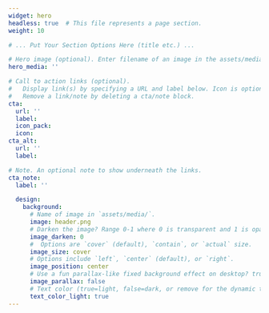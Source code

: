 ```yaml
---
widget: hero
headless: true  # This file represents a page section.
weight: 10

# ... Put Your Section Options Here (title etc.) ...

# Hero image (optional). Enter filename of an image in the assets/media/ folder.
hero_media: ''

# Call to action links (optional).
#   Display link(s) by specifying a URL and label below. Icon is optional for `cta`.
#   Remove a link/note by deleting a cta/note block.
cta:
  url: ''
  label:
  icon_pack:
  icon:
cta_alt:
  url: ''
  label:

# Note. An optional note to show underneath the links.
cta_note:
  label: ''

  design:
    background:
      # Name of image in `assets/media/`.
      image: header.png
      # Darken the image? Range 0-1 where 0 is transparent and 1 is opaque.
      image_darken: 0
      #  Options are `cover` (default), `contain`, or `actual` size.
      image_size: cover
      # Options include `left`, `center` (default), or `right`.
      image_position: center
      # Use a fun parallax-like fixed background effect on desktop? true/false
      image_parallax: false
      # Text color (true=light, false=dark, or remove for the dynamic theme color).
      text_color_light: true
---
```

<br/>
<br/>
<br/>
<br/>

